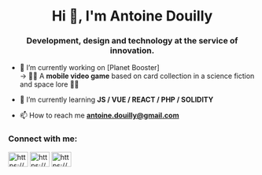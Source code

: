 <h1 align="center">Hi 👋, I'm Antoine Douilly</h1>
<h3 align="center">Development, design and technology at the service of innovation.</h3>

- 🔭 I’m currently working on [Planet Booster] 
  <br>-> 🚀🌌 A <strong>mobile video game</strong> based on card collection in a science fiction and space lore 🌌🚀

- 🌱 I’m currently learning **JS / VUE / REACT / PHP / SOLIDITY**

- 📫 How to reach me **antoine.douilly@gmail.com**

<h3 align="left">Connect with me:</h3>
<p align="left">
<a href="https://linkedin.com/in/https://www.linkedin.com/in/antoine-douilly/" target="blank"><img align="center" src="https://raw.githubusercontent.com/rahuldkjain/github-profile-readme-generator/master/src/images/icons/Social/linked-in-alt.svg" alt="https://www.linkedin.com/in/antoine-douilly/" height="30" width="40" /></a>
<a href="https://instagram.com/https://www.instagram.com/design_antoine_douilly/" target="blank"><img align="center" src="https://raw.githubusercontent.com/rahuldkjain/github-profile-readme-generator/master/src/images/icons/Social/instagram.svg" alt="https://www.instagram.com/design_antoine_douilly/" height="30" width="40" /></a>
<a href="https://www.behance.net/https://www.behance.net/antoinedouilly" target="blank"><img align="center" src="https://raw.githubusercontent.com/rahuldkjain/github-profile-readme-generator/master/src/images/icons/Social/behance.svg" alt="https://www.behance.net/antoinedouilly" height="30" width="40" /></a>
</p>
